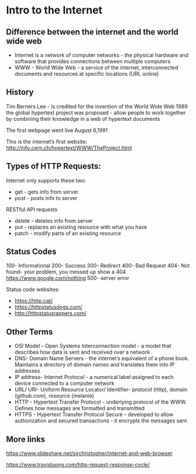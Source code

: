 # Intro to the Internet

## Difference between the internet and the world wide web
- Internet is a network of computer networks - the physical hardware and software that provides connections between multiple computers
- WWW - World Wide Web - a service of the internet, interconnected documents and resources at specific locations (URL online)

## History
Tim Berners Lee - is credited for the invention of the World Wide Web
1989 the global hypertext project was proposed - allow people to work together by combining their knowledge in a web of hypertext documents

The first webpage went live August 6,1991

This is the internet’s first website: http://info.cern.ch/hypertext/WWW/TheProject.html


## Types of HTTP Requests:
Internet only supports these two:
- get - gets info from server
- post - posts info to server

RESTful API requests
- delete - deletes info from server
- put - replaces an existing resource with what you have
- patch - modify parts of an existing resource

## Status Codes
100- Informational
200- Success
300- Redirect
400- Bad Request
404- Not found- your problem, you messed up
show a 404 https://www.google.com/nothing
500- server error

Status code websites:
- https://http.cat/
- https://httpstatusdogs.com/
- http://httpstatusrappers.com/

## Other Terms
* OSI Model - Open Systems Interconnection model - a model that describes how data is sent and received over a network
* DNS- Domain Name Servers - the internet’s equivalent of a phone book. Maintains a directory of domain names and translates them into IP addresses
* IP address- Internet Protocol - a numerical label assigned to each device connected to a computer network
* URL/ URI- Uniform Resource Locator/ Identifier- protocol (http), domain (github.com), resource (melanie)
* HTTP - Hypertext Transfer Protocol - underlying protocol of the WWW. Defines how messages are formatted and transmitted
* HTTPS - Hypertext Transfer Protocol Secure - developed to allow authorization and secured transactions - it encrypts the messages sent

## More links

https://www.slideshare.net/sirchristopher/internet-and-web-browser

https://www.travisluong.com/http-request-response-cycle/
